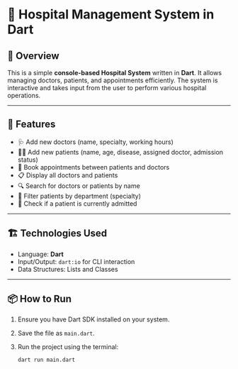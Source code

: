 # 🏥 Hospital Management System in Dart

## 🚀 Overview

This is a simple **console-based Hospital System** written in **Dart**. It allows managing doctors, patients, and appointments efficiently. The system is interactive and takes input from the user to perform various hospital operations.

---

## 🧠 Features

- 🩺 Add new doctors (name, specialty, working hours)
- 🧑‍⚕️ Add new patients (name, age, disease, assigned doctor, admission status)
- 📅 Book appointments between patients and doctors
- 📋 Display all doctors and patients
- 🔍 Search for doctors or patients by name
- 🏥 Filter patients by department (specialty)
- 🛌 Check if a patient is currently admitted

---

## 🏗️ Technologies Used

- Language: **Dart**
- Input/Output: `dart:io` for CLI interaction
- Data Structures: Lists and Classes

---

## 📦 How to Run

1. Ensure you have Dart SDK installed on your system.
2. Save the file as `main.dart`.
3. Run the project using the terminal:

   ```bash
   dart run main.dart
